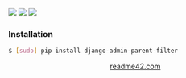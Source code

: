 <!--
https://readme42.com
-->


[![](https://img.shields.io/pypi/v/django-admin-parent-filter.svg?maxAge=3600)](https://pypi.org/project/django-admin-parent-filter/)
[![](https://img.shields.io/badge/License-Unlicense-blue.svg?longCache=True)](https://unlicense.org/)
[![](https://github.com/andrewp-as-is/django-admin-parent-filter.py/workflows/tests42/badge.svg)](https://github.com/andrewp-as-is/django-admin-parent-filter.py/actions)

### Installation
```bash
$ [sudo] pip install django-admin-parent-filter
```

<p align="center">
    <a href="https://readme42.com/">readme42.com</a>
</p>